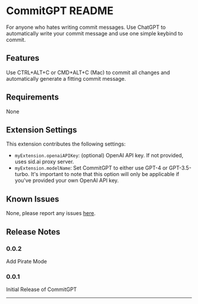 # CommitGPT README

For anyone who hates writing commit messages. Use ChatGPT to automatically write your commit message and use one simple keybind to commit.

## Features

Use CTRL+ALT+C or CMD+ALT+C (Mac) to commit all changes and automatically generate a fitting commit message.

## Requirements

None

## Extension Settings

This extension contributes the following settings:

* `myExtension.openaiAPIKey`: (optional) OpenAI API key. If not provided, uses sid.ai proxy server.
* `myExtension.modelName`: Set CommitGPT to either use GPT-4 or GPT-3.5-turbo. It's important to note that this option will only be applicable if you've provided your own OpenAI API key.

## Known Issues

None, please report any issues [here](https://github.com/sidhq/CommitGPT/issues).

## Release Notes

### 0.0.2

Add Pirate Mode

### 0.0.1

Initial Release of CommitGPT

---
